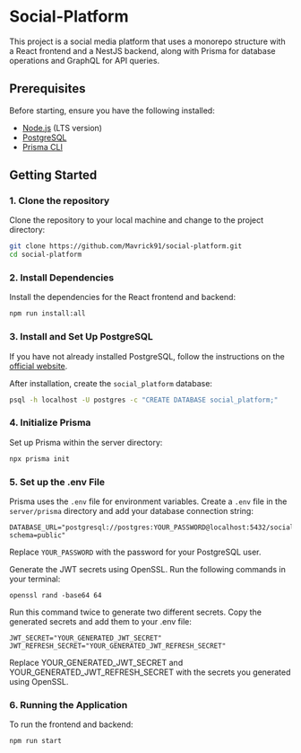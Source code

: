 # Social-Platform

This project is a social media platform that uses a monorepo structure with a React frontend and a NestJS backend, along with Prisma for database operations and GraphQL for API queries.

## Prerequisites

Before starting, ensure you have the following installed:

- [Node.js](https://nodejs.org/) (LTS version)
- [PostgreSQL](https://www.postgresql.org/download/)
- [Prisma CLI](https://www.prisma.io/docs/reference/tools-and-interfaces/prisma-cli/installation)

## Getting Started

### 1. Clone the repository

Clone the repository to your local machine and change to the project directory:

```bash
git clone https://github.com/Mavrick91/social-platform.git
cd social-platform
```

### 2. Install Dependencies

Install the dependencies for the React frontend and backend:

```bash
npm run install:all
```

### 3. Install and Set Up PostgreSQL

If you have not already installed PostgreSQL, follow the instructions on the [official website](https://www.postgresql.org/download/).

After installation, create the `social_platform` database:

```bash
psql -h localhost -U postgres -c "CREATE DATABASE social_platform;"
```

### 4. Initialize Prisma

Set up Prisma within the server directory:

```bash
npx prisma init
```

### 5. Set up the .env File

Prisma uses the `.env` file for environment variables. Create a `.env` file in the `server/prisma` directory and add your database connection string:

```plaintext
DATABASE_URL="postgresql://postgres:YOUR_PASSWORD@localhost:5432/social_platform?schema=public"
```

Replace `YOUR_PASSWORD` with the password for your PostgreSQL user.

Generate the JWT secrets using OpenSSL. Run the following commands in your terminal:

```
openssl rand -base64 64
```

Run this command twice to generate two different secrets. Copy the generated secrets and add them to your .env file:

```plaintext
JWT_SECRET="YOUR_GENERATED_JWT_SECRET"
JWT_REFRESH_SECRET="YOUR_GENERATED_JWT_REFRESH_SECRET"
```

Replace YOUR_GENERATED_JWT_SECRET and YOUR_GENERATED_JWT_REFRESH_SECRET with the secrets you generated using OpenSSL.

### 6. Running the Application

To run the frontend and backend:

```bash
npm run start
```
